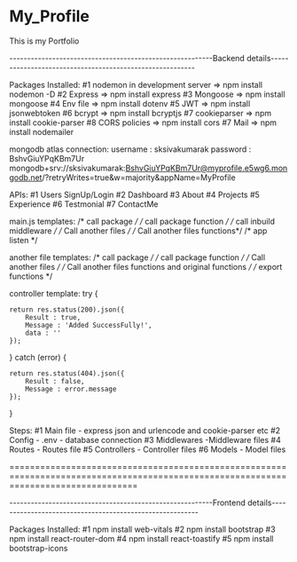 # My_Profile
This is my Portfolio


---------------------------------------------------------Backend details---------------------------------------------------------

Packages Installed:
#1 nodemon in development server    =>   npm install nodemon -D
#2 Express  =>    npm install express
#3 Mongoose =>   npm install mongoose
#4 Env file  =>  npm install dotenv
#5 JWT   =>  npm install jsonwebtoken
#6 bcrypt  => npm install bcryptjs
#7 cookieparser   =>  npm install cookie-parser
#8 CORS policies  => npm install cors
#7 Mail => npm install nodemailer

mongodb atlas connection:
username : sksivakumarak
password : BshvGiuYPqKBm7Ur
mongodb+srv://sksivakumarak:BshvGiuYPqKBm7Ur@myprofile.e5wg6.mongodb.net/?retryWrites=true&w=majority&appName=MyProfile




APIs:
#1 Users SignUp/Login
#2 Dashboard
#3 About
#4 Projects
#5 Experience
#6 Testmonial
#7 ContactMe





main.js templates:
/* call package */
/* call package function */
/* call inbuild middleware */
/* Call another files */
/* Call another files functions*/
/* app listen */

another file templates:
/* call package */
/* call package function */
/* Call another files */
/* Call another files functions and original functions */
/* export functions */

controller template:
try {
        
    return res.status(200).json({
        Result : true,
        Message : 'Added SuccessFully!',
        data : ''
    });

} catch (error) {
    
    return res.status(404).json({
        Result : false,
        Message : error.message
    });

}







Steps:
#1 Main file
    - express json and urlencode and cookie-parser etc
#2 Config
    - .env
    - database connection
#3 Middlewares
    -Middleware files
#4 Routes
    - Routes file
#5 Controllers
    - Controller files
#6 Models
    - Model files




=====================================================================================================================================




---------------------------------------------------------Frontend details---------------------------------------------------------


Packages Installed:
#1 npm install web-vitals
#2 npm install bootstrap
#3 npm install react-router-dom
#4 npm install react-toastify
#5 npm install bootstrap-icons


